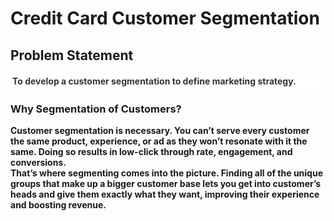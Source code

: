 <html>
  <body>
    <h1>Credit Card Customer Segmentation</h1>
    <h2>Problem Statement</h2>
    <p style="color: #333; background: #fff; padding: 3px;"><b>To develop a customer segmentation to define marketing strategy.</b></p>
    <h3>Why Segmentation of Customers?</h3>
    <p><b>Customer segmentation is necessary. You can’t serve every customer the same product, experience, or ad as they won’t resonate with it the same. Doing so results in low-click through rate, engagement, and conversions.
      <br>
      That’s where segmenting comes into the picture. Finding all of the unique groups that make up a bigger customer base lets you get into customer’s heads and give them exactly what they want, improving their experience and boosting revenue.</b></p>
  </body>
</html>
